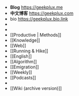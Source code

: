 - **Blog** https://geekplux.me
- **中文博客** https://geekplux.com
- bio https://geekplux.bio.link
-
-
- [[Productive | Methods]]
- [[Knowledge]]
- [[Web]]
- [[Running & Hike]]
- [[English]]
- [[Algorithm]]
- [[Emigration]]
- [[Weekly]]
- [[Podcasts]]
-
- [[Wiki (archive version)]]